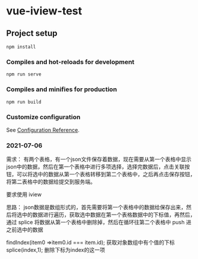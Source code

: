 # vue-iview-test

## Project setup
```
npm install
```

### Compiles and hot-reloads for development
```
npm run serve
```

### Compiles and minifies for production
```
npm run build
```

### Customize configuration
See [Configuration Reference](https://cli.vuejs.org/config/).

### 2021-07-06
需求：
有两个表格，有一个json文件保存着数据，现在需要从第一个表格中显示json中的数据，然后在第一个表格中进行多项选择，选择完数据后，点击关联按钮，可以将选中的数据从第一个表格转移到第二个表格中，之后再点击保存按钮，将第二表格中的数据给提交到服务端。

要求使用 iview

思路：
json数据是数组形式的，首先需要将第一个表格中的数据给保存出来，然后将选中的数据进行遍历，获取选中数据在第一个表格数据中的下标值，再然后，通过 splice 将数据从第一个表格中删除掉，然后在循环往第二个表格中 push 进之前选中的数据

findIndex(item0 =>item0.id === item.id); 获取对象数组中有个值的下标
splice(index,1); 删除下标为index的这一项

